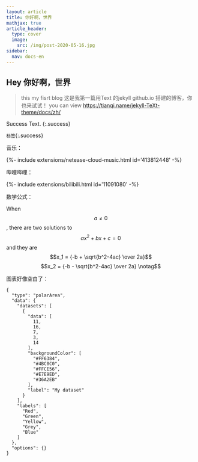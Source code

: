 ```yaml
---
layout: article
title: 你好啊，世界
mathjax: true
article_header:
  type: cover
  image:
    src: /img/post-2020-05-16.jpg
sidebar:
  nav: docs-en
---
```

## Hey 你好啊，世界
> this my fisrt blog
这是我第一篇用Text 的jekyll github.io 搭建的博客，你也来试试！
you can view https://tianqi.name/jekyll-TeXt-theme/docs/zh/

Success Text.
{:.success}

`标签`{:.success}

音乐：

<div>{%- include extensions/netease-cloud-music.html id='413812448' -%}</div>

哔哩哔哩：

<div>{%- include extensions/bilibili.html id='11091080' -%}</div>

数学公式：

When $$a \ne 0$$, there are two solutions to $$ax^2 + bx + c = 0$$ and they are
$$x_1 = {-b + \sqrt{b^2-4ac} \over 2a}$$
$$x_2 = {-b - \sqrt{b^2-4ac} \over 2a} \notag$$


图表好像空白了：
```chart
{
  "type": "polarArea",
  "data": {
    "datasets": [
      {
        "data": [
          11,
          16,
          7,
          3,
          14
        ],
        "backgroundColor": [
          "#FF6384",
          "#4BC0C0",
          "#FFCE56",
          "#E7E9ED",
          "#36A2EB"
        ],
        "label": "My dataset"
      }
    ],
    "labels": [
      "Red",
      "Green",
      "Yellow",
      "Grey",
      "Blue"
    ]
  },
  "options": {}
}
```